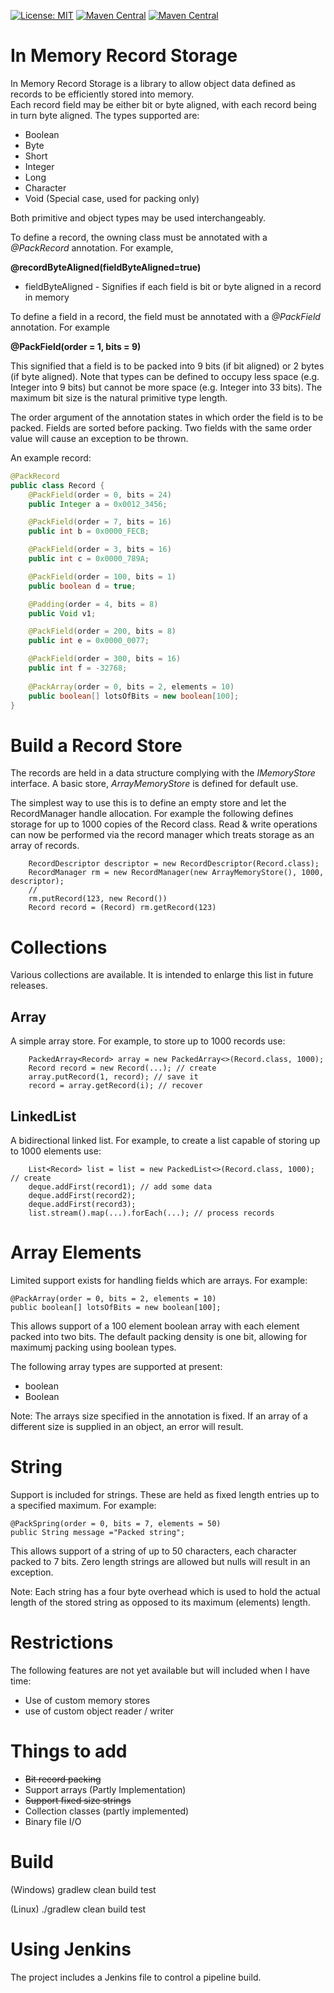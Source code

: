 [![License: MIT](https://img.shields.io/badge/license-MIT-brightgreen.svg)](https://opensource.org/licenses/MIT)
[![Maven Central](https://maven-badges.herokuapp.com/maven-central/com.codingrodent/InMemoryRecordStore/badge.svg)](https://maven-badges.herokuapp.com/maven-central/com.codingrodent/InMemoryRecordStore)
[![Maven Central](https://img.shields.io/jenkins/s/https/jenkins.qa.ubuntu.com/precise-desktop-amd64_default.svg)](https://img.shields.io/jenkins/s/https/jenkins.qa.ubuntu.com)
# In Memory Record Storage

In Memory Record Storage is a library to allow object data defined as records to be efficiently stored into memory.  
Each record field may be either bit or byte aligned, with each record being in turn byte aligned.
The types supported are:

* Boolean
* Byte
* Short
* Integer
* Long
* Character
* Void (Special case, used for packing only)

Both primitive and object types may be used interchangeably.

To define a record, the owning class must be annotated with a *@PackRecord* annotation.  For example,
 
**@recordByteAligned(fieldByteAligned=true)**

* fieldByteAligned - Signifies if each field is bit or byte aligned in a record in memory

To define a field in a record, the field must be annotated with a *@PackField* annotation. For example

**@PackField(order = 1, bits = 9)**

This signified that a field is to be packed into 9 bits (if bit aligned) or 2 bytes (if byte aligned). Note that types can be defined to occupy less space (e.g. Integer into 9 bits)
but cannot be more space (e.g. Integer into 33 bits). The maximum bit size is the natural primitive type length.

The order argument of the annotation states in which order the field is to be packed.  Fields are sorted before packing.  Two fields with the same order value will cause an exception to be thrown.

An example record:

```java
@PackRecord
public class Record {
    @PackField(order = 0, bits = 24)
    public Integer a = 0x0012_3456;

    @PackField(order = 7, bits = 16)
    public int b = 0x0000_FECB;

    @PackField(order = 3, bits = 16)
    public int c = 0x0000_789A;

    @PackField(order = 100, bits = 1)
    public boolean d = true;

    @Padding(order = 4, bits = 8)
    public Void v1;

    @PackField(order = 200, bits = 8)
    public int e = 0x0000_0077;

    @PackField(order = 300, bits = 16)
    public int f = -32768;
    
    @PackArray(order = 0, bits = 2, elements = 10)
    public boolean[] lotsOfBits = new boolean[100];
}

```


# Build a Record Store

The records are held in a data structure complying with the *IMemoryStore* interface.  A basic store, *ArrayMemoryStore* is defined for default use.

The simplest way to use this is to define an empty store and let the RecordManager handle allocation.  For example the following defines storage for 
up to 1000 copies of the Record class.  Read & write operations can now be performed via the record manager which treats storage as an array of records.

```
    RecordDescriptor descriptor = new RecordDescriptor(Record.class);
    RecordManager rm = new RecordManager(new ArrayMemoryStore(), 1000, descriptor);
    //
    rm.putRecord(123, new Record())
    Record record = (Record) rm.getRecord(123)
```

# Collections

Various collections are available.  It is intended to enlarge this list in future releases.

## Array

A simple array store. For example, to store up to 1000 records use:

```
    PackedArray<Record> array = new PackedArray<>(Record.class, 1000);
    Record record = new Record(...); // create
    array.putRecord(1, record); // save it
    record = array.getRecord(i); // recover
```

## LinkedList

A bidirectional linked list. For example, to create a list capable of storing up to 1000 elements use:

```
    List<Record> list = list = new PackedList<>(Record.class, 1000); // create
    deque.addFirst(record1); // add some data
    deque.addFirst(record2);
    deque.addFirst(record3);
    list.stream().map(...).forEach(...); // process records
```

# Array Elements

Limited support exists for handling fields which are arrays. For example:

```
@PackArray(order = 0, bits = 2, elements = 10)
public boolean[] lotsOfBits = new boolean[100];
```

This allows support of a 100 element boolean array with each element packed into two bits. 
The default packing density is one bit, allowing for maximumj packing using boolean types.

The following array types are supported at present:

* boolean
* Boolean

Note: The arrays size specified in the annotation is fixed.  If an array of a different size is supplied in an object, an error will result.

# String

Support is included for strings.  These are held as fixed length entries up to a specified maximum. For example:

```
@PackSpring(order = 0, bits = 7, elements = 50)
public String message ="Packed string";
```

This allows support of a string of up to 50 characters, each character packed to 7 bits. Zero length strings are allowed but nulls will result in an exception.

Note: Each string has a four byte overhead which is used to hold the actual length of the stored string as opposed to its maximum (elements) length.

# Restrictions

The following features are not yet available but will included when I have time:

* Use of custom memory stores
* use of custom object reader / writer

# Things to add

* ~~Bit record packing~~
* Support arrays (Partly Implementation)
* ~~Support fixed size strings~~
* Collection classes (partly implemented)
* Binary file I/O

# Build

(Windows)
gradlew clean build test

(Linux)
./gradlew clean build test


# Using Jenkins

The project includes a Jenkins file to control a pipeline build.






